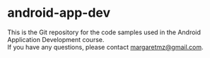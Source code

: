 # android-app-dev

This is the Git repository for the code samples used in the Android Application Development course.  
If you have any questions, please contact margaretmz@gmail.com.
